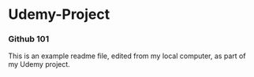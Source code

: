 # Udemy-Project

### Github 101
This is an example readme file, edited from my local computer, as part of my Udemy project.
